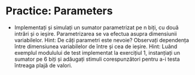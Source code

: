# Practice: Parameters

 - Implementați și simulați un sumator parametrizat pe n biți, cu două intrări și o ieșire. Parametrizarea se va efectua asupra dimensiunii variabilelor.
Hint: De câți parametri este nevoie? Observați dependența între dimensiunea variabilelor de între și cea de ieșire.
Hint: Luând exemplul modulului de test implementat la exercițiul 1, instanțiați un sumator pe 6 biți și adăugați stimuli corespunzători pentru a-i testa întreaga plajă de valori.
